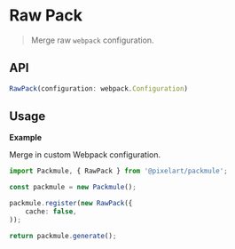 # Raw Pack
> Merge raw `webpack` configuration.

## API
```ts
RawPack(configuration: webpack.Configuration)
```

## Usage

**Example**

Merge in custom Webpack configuration.

```ts
import Packmule, { RawPack } from '@pixelart/packmule';

const packmule = new Packmule();

packmule.register(new RawPack({
    cache: false,
));

return packmule.generate();
```
